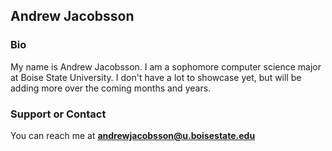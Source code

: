 ## Andrew Jacobsson

### Bio

My name is Andrew Jacobsson. I am a sophomore computer science major at Boise State University. I don't have a lot to showcase yet, but will be adding more over the coming months and years.

### Support or Contact

You can reach me at **andrewjacobsson@u.boisestate.edu**
